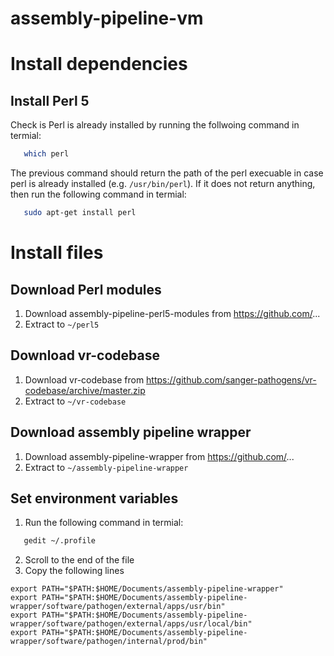 # assembly-pipeline-vm

# Install dependencies

## Install Perl 5

Check is Perl is already installed by running the follwoing command in termial:

```bash
   which perl
```

The previous command should return the path of the perl execuable in case perl is already installed (e.g. `/usr/bin/perl`). If it does not return anything, then run the following command in termial:

```bash
   sudo apt-get install perl
```

# Install files

## Download Perl modules

1. Download assembly-pipeline-perl5-modules from https://github.com/...
2. Extract to `~/perl5`

## Download vr-codebase

1. Download vr-codebase from https://github.com/sanger-pathogens/vr-codebase/archive/master.zip
2. Extract to `~/vr-codebase`

## Download assembly pipeline wrapper

1. Download assembly-pipeline-wrapper from https://github.com/...
2. Extract to `~/assembly-pipeline-wrapper`


## Set environment variables

1. Run the following command in termial:
```bash
   gedit ~/.profile
```
2. Scroll to the end of the file
3. Copy the following lines
```
export PATH="$PATH:$HOME/Documents/assembly-pipeline-wrapper"
export PATH="$PATH:$HOME/Documents/assembly-pipeline-wrapper/software/pathogen/external/apps/usr/bin"
export PATH="$PATH:$HOME/Documents/assembly-pipeline-wrapper/software/pathogen/external/apps/usr/local/bin"
export PATH="$PATH:$HOME/Documents/assembly-pipeline-wrapper/software/pathogen/internal/prod/bin"
```


